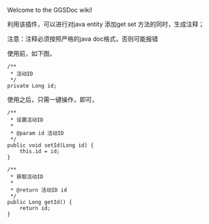 Welcome to the GGSDoc wiki!

利用该插件，可以进行对java entity 添加get set 方法的同时，生成注释；

注意：注释必须按照严格的java doc格式，否则可能报错

使用前，如下图，

    /**
     * 活动ID
     */
    private Long id;

使用之后，只需一键操作，即可，

    /**
     * 设置活动ID
     *
     * @param id 活动ID
     */
    public void setId(Long id) {
        this.id = id;
    }

    /**
     * 获取活动ID
     *
     * @return 活动ID id
     */
    public Long getId() {
        return id;
    }
